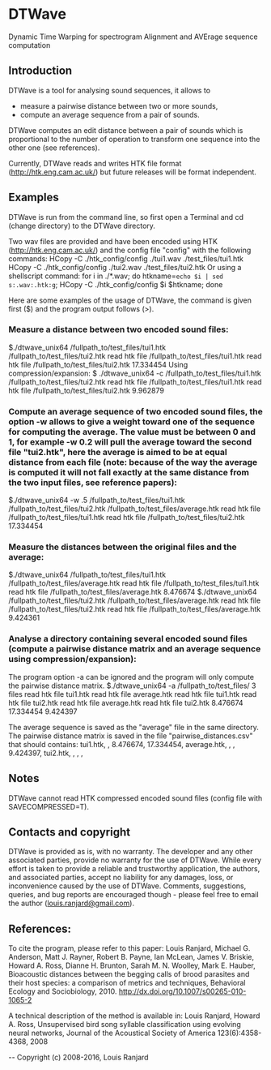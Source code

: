 # DTWave
Dynamic Time Warping for spectrogram Alignment and AVErage sequence computation


## Introduction

DTWave is a tool for analysing sound sequences, it allows to 
- measure a pairwise distance between two or more sounds,
- compute an average sequence from a pair of sounds.

DTWave computes an edit distance between a pair of sounds which is proportional to the number of operation to transform one sequence into the other one (see references).

Currently, DTWave reads and writes HTK file format (http://htk.eng.cam.ac.uk/) but future releases will be format independent.



## Examples

DTWave is run from the command line, so first open a Terminal and cd (change directory) to the DTWave directory.

Two wav files are provided and have been encoded using HTK (http://htk.eng.cam.ac.uk/) and the config file "config" with the following commands:
HCopy -C ./htk_config/config ./tui1.wav ./test_files/tui1.htk
HCopy -C ./htk_config/config ./tui2.wav ./test_files/tui2.htk
Or using a shellscript command:
for i in ./*.wav; do htkname=`echo $i | sed s:.wav:.htk:g`; HCopy -C ./htk_config/config $i $htkname; done

Here are some examples of the usage of DTWave, the command is given first ($) and the program output follows (>).

### Measure a distance between two encoded sound files:
$./dtwave_unix64 /fullpath_to/test_files/tui1.htk /fullpath_to/test_files/tui2.htk
read htk file /fullpath_to/test_files/tui1.htk
read htk file /fullpath_to/test_files/tui2.htk
17.334454
Using compression/expansion:
$ ./dtwave_unix64 -c /fullpath_to/test_files/tui1.htk /fullpath_to/test_files/tui2.htk
read htk file /fullpath_to/test_files/tui1.htk
read htk file /fullpath_to/test_files/tui2.htk
9.962879

### Compute an average sequence of two encoded sound files, the option -w allows to give a weight toward one of the sequence for computing the average. The value must be between 0 and 1, for example -w 0.2 will pull the average toward the second file "tui2.htk", here the average is aimed to be at equal distance from each file (note: because of the way the average is computed it will not fall exactly at the same distance from the two input files, see reference papers):
$./dtwave_unix64 -w .5 /fullpath_to/test_files/tui1.htk /fullpath_to/test_files/tui2.htk /fullpath_to/test_files/average.htk
read htk file /fullpath_to/test_files/tui1.htk
read htk file /fullpath_to/test_files/tui2.htk
17.334454

### Measure the distances between the original files and the average:
$./dtwave_unix64 /fullpath_to/test_files/tui1.htk /fullpath_to/test_files/average.htk
read htk file /fullpath_to/test_files/tui1.htk
read htk file /fullpath_to/test_files/average.htk
8.476674
$./dtwave_unix64 /fullpath_to/test_files/tui2.htk /fullpath_to/test_files/average.htk
read htk file /fullpath_to/test_files/tui2.htk
read htk file /fullpath_to/test_files/average.htk
9.424361 

### Analyse a directory containing several encoded sound files (compute a pairwise distance matrix and an average sequence using compression/expansion): 
The program option -a can be ignored and the program will only compute the pairwise distance matrix.
$./dtwave_unix64 -a /fullpath_to/test_files/
3 files
read htk file tui1.htk
read htk file average.htk
read htk file tui1.htk
read htk file tui2.htk
read htk file average.htk
read htk file tui2.htk
8.476674 17.334454 9.424397 

The average sequence is saved as the "average" file in the same directory.
The pairwise distance matrix is saved in the file "pairwise_distances.csv" that should contains:
tui1.htk, , 8.476674, 17.334454, 
average.htk, , , 9.424397, 
tui2.htk, , , , 		



##  Notes

DTWave cannot read HTK compressed encoded sound files (config file with SAVECOMPRESSED=T).



##  Contacts and copyright

DTWave is provided as is, with no warranty. The developer and any other associated parties, provide no warranty for the use of DTWave. While every effort is taken to provide a reliable and trustworthy application, the authors, and associated parties, accept no liability for any damages, loss, or inconvenience caused by the use of DTWave. Comments, suggestions, queries, and bug reports are encouraged though - please feel free to email the author (louis.ranjard@gmail.com).



## References:

To cite the program, please refer to this paper:
Louis Ranjard, Michael G. Anderson, Matt J. Rayner, Robert B. Payne, Ian McLean, James V. Briskie, Howard A. Ross, Dianne H. Brunton, Sarah M. N. Woolley, Mark E. Hauber, Bioacoustic distances between the begging calls of brood parasites and their host species: a comparison of metrics and techniques, Behavioral Ecology and Sociobiology, 2010. http://dx.doi.org/10.1007/s00265-010-1065-2

A technical description of the method is available in:
Louis Ranjard, Howard A. Ross, Unsupervised bird song syllable classification using evolving neural networks, Journal of the Acoustical Society of America 123(6):4358-4368, 2008



--
Copyright (c) 2008-2016, Louis Ranjard

